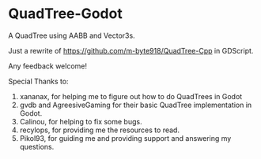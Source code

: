 # QuadTree-Godot
A QuadTree using AABB and Vector3s.

Just a rewrite of https://github.com/m-byte918/QuadTree-Cpp in GDScript.

Any feedback welcome!

Special Thanks to:
1. xananax, for helping me to figure out how to do QuadTrees in Godot
2. gvdb and AgreesiveGaming for their basic QuadTree implementation in Godot.
3. Calinou, for helping to fix some bugs.
4. recylops, for providing me the resources to read.
5. Pikol93, for guiding me and providing support and answering my questions.

